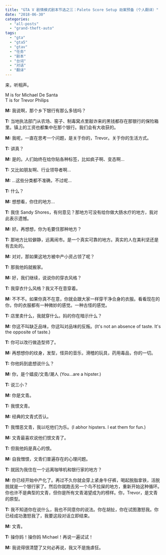```yaml
---
title: "GTA V 剧情模式剧本节选之三：Paleto Score Setup 劫案预备（个人翻译）"
date: "2018-06-30"
categories: 
  - "all-posts"
  - "grand-theft-auto"
tags: 
  - "gta"
  - "gta5"
  - "gtav"
  - "任务"
  - "剧本"
  - "台词"
  - "对话"
  - "翻译"
---
```


来，听相声。

M is for Michael De Santa  
T is for Trevor Philips

**M:** 我说啊，那个乡下银行有那么多钱吗？

**T:** 当地执法部门从农场、窑子、制毒窝点里敲诈来的黑钱都存在那银行的保险箱里。镇上的工资也都集中在那个银行。我们会有大收获的。

**M:** 我呢，一直在思考一个问题，是关于你的，Trevor。关于你的生活方式。

**T:** 讲真？  

**M:** 是的。人们始终在给你贴各种标签，比如疯子啊、变态啊…

**T:** 又比如朋友啊、行业领导者啊…

**M:** …这些分类都不准确，不过呢…

**T:** 什么？

**M:** 想想看，你住的地方…

**T:** 我住 Sandy Shores，有何意见？那地方可没有给你做大肠水疗的地方，我对此表示遗憾。

**M:** 好。再想想，你为毛要住那种地方？

**T:** 那地方比较僻静，远离闹市。是一个真实可靠的地方。真实的人在美利坚还是有去处的。

**M:** 对对，那如果这地方被中产小资占领了呢？

**T:** 那我他妈就搬家。

**M:** 好，我们继续，说说你的穿衣风格？

**T:** 我穿衣什么风格？我又不在意穿着。

**M:** 不不不。如果你真不在意，你就会跟大家一样穿干净合身的衣服。看看现在的你，你的衣服都有一种微妙的感觉。一种古怪的感觉。

**T:** 店里卖什么，我就穿什么。妈的你在暗示什么？

**M:** 你这不叫缺乏品味，你这叫对品味的反叛。(It's not an absence of taste. It's the opposite of taste.)

**T:** 你可以改行做造型师了。

**M:** 再想想你的纹身，发型，怪异的音乐，滑稽的玩具，药用毒品，你的一切。

**T:** 你他妈到底想说什么？

**M:** 你，是个嬉皮/文青/潮人 (You...are a hipster.)

**T:** 说三小？

**M:** 你是文青。

**T:** 我恨文青。

**M:** 经典的文青式否认。

**T:** 我憎恶文青，我以吃他们为乐。(I abhor hipsters. I eat them for fun.)

**M:** 文青最喜欢说他们恨文青了。

**T:** 但我他妈是真心的恨。

**M:** 自我憎恨，文青们普遍存在的心理问题。

**T:** 就因为我住在一个远离咖啡机和银行家的地方？

**M:** 你已经开始中产化了。再过不久你就会穿上紧身牛仔裤，喝起脱脂拿铁，活脱脱就是一个银行家了。然后你就跑去另一个鸟不拉屎的地方，重新开始这种循环。你也许不是典型的文青，但你是所有文青渴望成为的榜样。你，Trevor，是文青的原型。

**T:** 我不知道你在说什么，我也不同意你的说法。你在胡扯，你在试图激怒我。你已经成功激怒我了，我要这段对话立即结束。

**M:** 文青。

**T:** 操你妈！操你妈 Michael！再说一遍试试！

**M:** 我说得很清楚了又何必再说，我又不是施虐狂。
